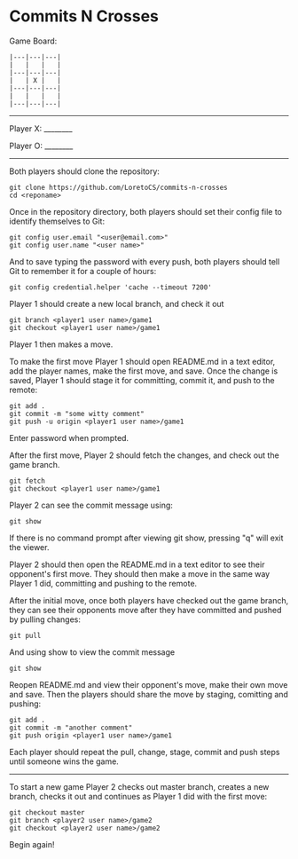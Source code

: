 Commits N Crosses
=================

 Game Board:

	|---|---|---|
	|   |   |   |
	|---|---|---|
	|   | X |   |
	|---|---|---|
	|   |   |   |
	|---|---|---|

-------------

 Player X: ________
 
 Player O: ________

-------------

 Both players should clone the repository:

    git clone https://github.com/LoretoCS/commits-n-crosses
    cd <reponame>
   
 Once in the repository directory, both players should set their config file to identify themselves to Git:

    git config user.email "<user@email.com>"
    git config user.name "<user name>"	

 And to save typing the password with every push, both players should tell Git to remember it for a couple of hours:

    git config credential.helper 'cache --timeout 7200'

 Player 1 should create a new local branch, and check it out

    git branch <player1 user name>/game1
    git checkout <player1 user name>/game1

 Player 1 then makes a move.


 To make the first move Player 1 should open README.md in a text editor, add the player names, make the first move, and save. Once the change is saved, Player 1 should stage it for committing, commit it, and push to the remote:	

    git add .
    git commit -m "some witty comment"
    git push -u origin <player1 user name>/game1

 Enter password when prompted.
    
 After the first move, Player 2 should fetch the changes, and check out the game branch.

    git fetch
    git checkout <player1 user name>/game1

 Player 2 can see the commit message using:

    git show

 If there is no command prompt after viewing git show, pressing "q" will exit the viewer.

 Player 2 should then open the README.md in a text editor to see their opponent's first move. They should then make a move in the same way Player 1 did, committing and pushing to the remote. 

 After the initial move, once both players have checked out the game branch, they can see their opponents move after they have committed and pushed by pulling changes:

    git pull

 And using show to view the commit message

    git show
    
 Reopen README.md and view their opponent's move, make their own move and save. Then the players should share the move by staging, comitting and pushing:

    git add .
    git commit -m "another comment"
    git push origin <player1 user name>/game1

 Each player should repeat the pull, change, stage, commit and push steps until someone wins the game.

-------------

 To start a new game Player 2 checks out master branch, creates a new branch, checks it out and continues as Player 1 did with the first move:

    git checkout master
    git branch <player2 user name>/game2
    git checkout <player2 user name>/game2

 Begin again!
